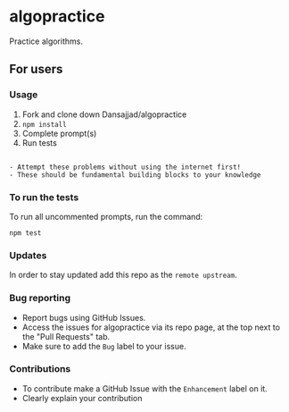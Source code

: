 # algopractice
Practice algorithms.

## For users
### Usage

1. Fork and clone down Dansajjad/algopractice
2. `npm install`
3. Complete prompt(s)
5. Run tests

~~~

- Attempt these problems without using the internet first! 
- These should be fundamental building blocks to your knowledge

~~~

### To run the tests
To run all uncommented prompts, run the command:

`npm test`

### Updates
In order to stay updated add this repo as the `remote upstream`. 


### Bug reporting
 - Report bugs using GitHub Issues. 
 - Access the issues for algopractice via its repo page, at the top next to the "Pull Requests" tab. 
 - Make sure to add the `Bug` label to your issue.

### Contributions

 - To contribute make a GitHub Issue with the `Enhancement` label on it. 
 - Clearly explain your contribution
